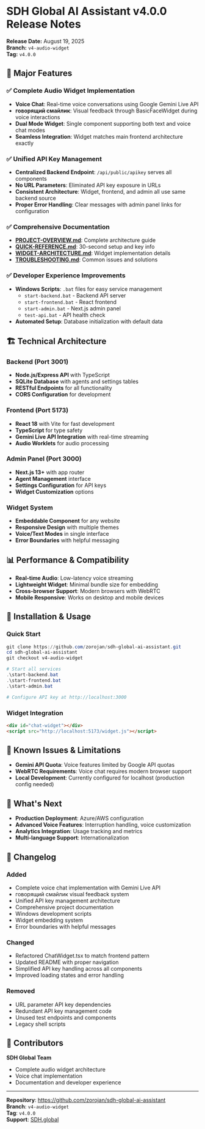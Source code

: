 # SDH Global AI Assistant v4.0.0 Release Notes

**Release Date:** August 19, 2025  
**Branch:** `v4-audio-widget`  
**Tag:** `v4.0.0`

## 🎉 Major Features

### ✅ Complete Audio Widget Implementation
- **Voice Chat**: Real-time voice conversations using Google Gemini Live API
- **говорящий смайлик**: Visual feedback through BasicFaceWidget during voice interactions
- **Dual Mode Widget**: Single component supporting both text and voice chat modes
- **Seamless Integration**: Widget matches main frontend architecture exactly

### ✅ Unified API Key Management
- **Centralized Backend Endpoint**: `/api/public/apikey` serves all components
- **No URL Parameters**: Eliminated API key exposure in URLs
- **Consistent Architecture**: Widget, frontend, and admin all use same backend source
- **Proper Error Handling**: Clear messages with admin panel links for configuration

### ✅ Comprehensive Documentation
- **[PROJECT-OVERVIEW.md](PROJECT-OVERVIEW.md)**: Complete architecture guide
- **[QUICK-REFERENCE.md](QUICK-REFERENCE.md)**: 30-second setup and key info
- **[WIDGET-ARCHITECTURE.md](WIDGET-ARCHITECTURE.md)**: Widget implementation details
- **[TROUBLESHOOTING.md](TROUBLESHOOTING.md)**: Common issues and solutions

### ✅ Developer Experience Improvements
- **Windows Scripts**: `.bat` files for easy service management
  - `start-backend.bat` - Backend API server
  - `start-frontend.bat` - React frontend  
  - `start-admin.bat` - Next.js admin panel
  - `test-api.bat` - API health check
- **Automated Setup**: Database initialization with default data

## 🏗️ Technical Architecture

### Backend (Port 3001)
- **Node.js/Express API** with TypeScript
- **SQLite Database** with agents and settings tables
- **RESTful Endpoints** for all functionality
- **CORS Configuration** for development

### Frontend (Port 5173)
- **React 18** with Vite for fast development
- **TypeScript** for type safety
- **Gemini Live API Integration** with real-time streaming
- **Audio Worklets** for audio processing

### Admin Panel (Port 3000)
- **Next.js 13+** with app router
- **Agent Management** interface
- **Settings Configuration** for API keys
- **Widget Customization** options

### Widget System
- **Embeddable Component** for any website
- **Responsive Design** with multiple themes
- **Voice/Text Modes** in single interface
- **Error Boundaries** with helpful messaging

## 📊 Performance & Compatibility

- **Real-time Audio**: Low-latency voice streaming
- **Lightweight Widget**: Minimal bundle size for embedding
- **Cross-browser Support**: Modern browsers with WebRTC
- **Mobile Responsive**: Works on desktop and mobile devices

## 🔧 Installation & Usage

### Quick Start
```powershell
git clone https://github.com/zorojan/sdh-global-ai-assistant.git
cd sdh-global-ai-assistant
git checkout v4-audio-widget

# Start all services
.\start-backend.bat
.\start-frontend.bat  
.\start-admin.bat

# Configure API key at http://localhost:3000
```

### Widget Integration
```html
<div id="chat-widget"></div>
<script src="http://localhost:5173/widget.js"></script>
```

## 🐛 Known Issues & Limitations

- **Gemini API Quota**: Voice features limited by Google API quotas
- **WebRTC Requirements**: Voice chat requires modern browser support
- **Local Development**: Currently configured for localhost (production config needed)

## 🚀 What's Next

- **Production Deployment**: Azure/AWS configuration
- **Advanced Voice Features**: Interruption handling, voice customization
- **Analytics Integration**: Usage tracking and metrics
- **Multi-language Support**: Internationalization

## 📝 Changelog

### Added
- Complete voice chat implementation with Gemini Live API
- говорящий смайлик visual feedback system
- Unified API key management architecture
- Comprehensive project documentation
- Windows development scripts
- Widget embedding system
- Error boundaries with helpful messages

### Changed
- Refactored ChatWidget.tsx to match frontend pattern
- Updated README with proper navigation
- Simplified API key handling across all components
- Improved loading states and error handling

### Removed
- URL parameter API key dependencies
- Redundant API key management code
- Unused test endpoints and components
- Legacy shell scripts

## 👥 Contributors

**SDH Global Team**
- Complete audio widget architecture
- Voice chat implementation  
- Documentation and developer experience

---

**Repository**: https://github.com/zorojan/sdh-global-ai-assistant  
**Branch**: `v4-audio-widget`  
**Tag**: `v4.0.0`  
**Support**: [SDH.global](https://sdh.global)
